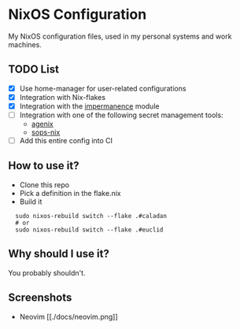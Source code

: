# NixOS Configuration

My NixOS configuration files, used in my personal systems and work machines.

## TODO List

   - [X] Use home-manager for user-related configurations
   - [X] Integration with Nix-flakes
   - [X] Integration with the [impermanence](https://github.com/nix-community/impermanence) module
   - [ ] Integration with one of the following secret management tools:
     - [agenix](https://github.com/ryantm/agenix)
     - [sops-nix](https://github.com/Mic92/sops-nix)
   - [ ] Add this entire config into CI

## How to use it?

   - Clone this repo
   - Pick a definition in the flake.nix
   - Build it

```shell
  sudo nixos-rebuild switch --flake .#caladan
  # or
  sudo nixos-rebuild switch --flake .#euclid
```

## Why should I use it?

You probably shouldn't.

## Screenshots

- Neovim
[[./docs/neovim.png]]
